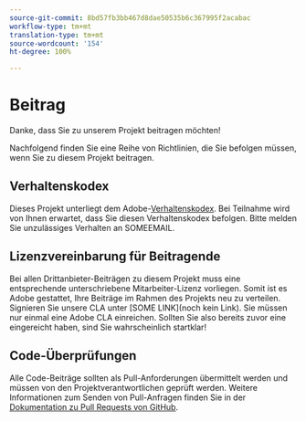 ```yaml
---
source-git-commit: 8bd57fb3bb467d8dae50535b6c367995f2acabac
workflow-type: tm+mt
translation-type: tm+mt
source-wordcount: '154'
ht-degree: 100%

---
```

# Beitrag

Danke, dass Sie zu unserem Projekt beitragen möchten!

Nachfolgend finden Sie eine Reihe von Richtlinien, die Sie befolgen müssen, wenn Sie zu diesem Projekt beitragen.

## Verhaltenskodex

Dieses Projekt unterliegt dem Adobe-[Verhaltenskodex](https://git.corp.adobe.com/OpenSourceAdvisoryBoard/starter-repo/blob/master/CODE_OF_CONDUCT.md). Bei Teilnahme wird von Ihnen erwartet, dass Sie diesen Verhaltenskodex befolgen. Bitte melden Sie unzulässiges Verhalten an SOMEEMAIL.

## Lizenzvereinbarung für Beitragende

Bei allen Drittanbieter-Beiträgen zu diesem Projekt muss eine entsprechende unterschriebene Mitarbeiter-Lizenz vorliegen. Somit ist es Adobe gestattet, Ihre Beiträge im Rahmen des Projekts neu zu verteilen. Signieren Sie unsere CLA unter [SOME LINK](noch kein Link). Sie müssen nur einmal eine Adobe CLA einreichen. Sollten Sie also bereits zuvor eine eingereicht haben, sind Sie wahrscheinlich startklar!

## Code-Überprüfungen

Alle Code-Beiträge sollten als Pull-Anforderungen übermittelt werden und müssen von den Projektverantwortlichen geprüft werden. Weitere Informationen zum Senden von Pull-Anfragen finden Sie in der [Dokumentation zu Pull Requests von GitHub](https://help.github.com/de/github/collaborating-with-issues-and-pull-requests/about-pull-requests).
